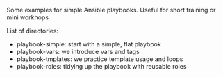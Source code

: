 Some examples for simple Ansible playbooks.
Useful for short training or mini workhops

List of directories:
- playbook-simple: start with a simple, flat playbook
- playbook-vars: we introduce vars and tags
- playbook-tmplates: we practice template usage and loops
- playbook-roles: tidying up the playbook with reusable roles
